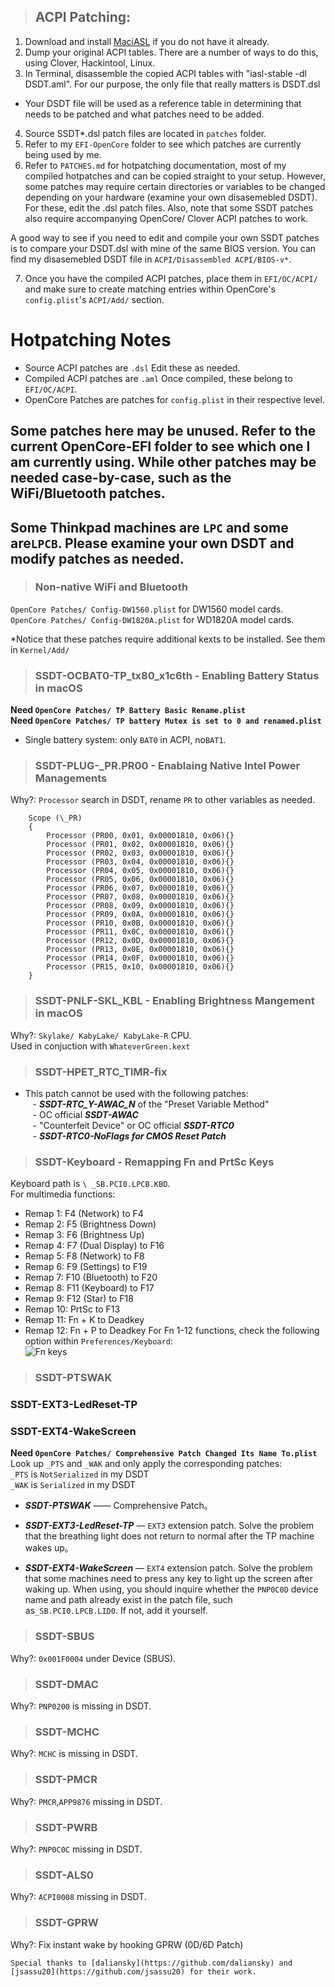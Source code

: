 > ## ACPI Patching:

1. Download and install [MaciASL](https://github.com/acidanthera/MaciASL/releases) if you do not have it already.
2. Dump your original ACPI tables. There are a number of ways to do this, using Clover, Hackintool, Linux.
3. In Terminal, disassemble the copied ACPI tables with "iasl-stable -dl DSDT.aml". For our purpose, the only file that really matters is DSDT.dsl

- Your DSDT file will be used as a reference table in determining that needs to be patched and what patches need to be added.

4. Source SSDT\*.dsl patch files are located in `patches` folder.
5. Refer to my `EFI-OpenCore` folder to see which patches are currently being used by me.
6. Refer to `PATCHES.md` for hotpatching documentation, most of my compiled hotpatches and can be copied straight to your setup. However, some patches may require certain directories or variables to be changed depending on your hardware (examine your own disasemebled DSDT). For these, edit the .dsl patch files. Also, note that some SSDT patches also require accompanying OpenCore/ Clover ACPI patches to work.

A good way to see if you need to edit and compile your own SSDT patches is to compare your DSDT.dsl with mine of the same BIOS version. You can find my disasemebled DSDT file in `ACPI/Disassembled ACPI/BIOS-v*`.

7. Once you have the compiled ACPI patches, place them in `EFI/OC/ACPI/` and make sure to create matching entries within OpenCore's `config.plist`'s `ACPI/Add/` section.

# Hotpatching Notes

- Source ACPI patches are `.dsl` Edit these as needed.
- Compiled ACPI patches are `.aml` Once compiled, these belong to `EFI/OC/ACPI`.
- OpenCore Patches are patches for `config.plist` in their respective level.

## Some patches here may be unused. Refer to the current OpenCore-EFI folder to see which one I am currently using. While other patches may be needed case-by-case, such as the WiFi/Bluetooth patches.

## Some Thinkpad machines are `LPC` and some are`LPCB`. Please examine your own DSDT and modify patches as needed.

> ### Non-native WiFi and Bluetooth

`OpenCore Patches/ Config-DW1560.plist` for DW1560 model cards.  
`OpenCore Patches/ Config-DW1820A.plist` for WD1820A model cards.

\*Notice that these patches require additional kexts to be installed. See them in `Kernel/Add/`

> ### SSDT-OCBAT0-TP_tx80_x1c6th - Enabling Battery Status in macOS

**Need `OpenCore Patches/ TP Battery Basic Rename.plist`**  
**Need `OpenCore Patches/ TP battery Mutex is set to 0 and renamed.plist`**

- Single battery system: only `BAT0` in ACPI, no`BAT1`.

> ### SSDT-PLUG-\_PR.PR00 - Enablaing Native Intel Power Managements

Why?: `Processor` search in DSDT, rename `PR` to other variables as needed.

```
    Scope (\_PR)
    {
        Processor (PR00, 0x01, 0x00001810, 0x06){}
        Processor (PR01, 0x02, 0x00001810, 0x06){}
        Processor (PR02, 0x03, 0x00001810, 0x06){}
        Processor (PR03, 0x04, 0x00001810, 0x06){}
        Processor (PR04, 0x05, 0x00001810, 0x06){}
        Processor (PR05, 0x06, 0x00001810, 0x06){}
        Processor (PR06, 0x07, 0x00001810, 0x06){}
        Processor (PR07, 0x08, 0x00001810, 0x06){}
        Processor (PR08, 0x09, 0x00001810, 0x06){}
        Processor (PR09, 0x0A, 0x00001810, 0x06){}
        Processor (PR10, 0x0B, 0x00001810, 0x06){}
        Processor (PR11, 0x0C, 0x00001810, 0x06){}
        Processor (PR12, 0x0D, 0x00001810, 0x06){}
        Processor (PR13, 0x0E, 0x00001810, 0x06){}
        Processor (PR14, 0x0F, 0x00001810, 0x06){}
        Processor (PR15, 0x10, 0x00001810, 0x06){}
    }
```

> ### SSDT-PNLF-SKL_KBL - Enabling Brightness Mangement in macOS

Why?: `Skylake/ KabyLake/ KabyLake-R` CPU.  
Used in conjuction with `WhateverGreen.kext`

> ### SSDT-HPET_RTC_TIMR-fix

- This patch cannot be used with the following patches:  
     - **_SSDT-RTC_Y-AWAC_N_** of the "Preset Variable Method"  
     - OC official **_SSDT-AWAC_**  
     - "Counterfeit Device" or OC official **_SSDT-RTC0_**  
     - **_SSDT-RTC0-NoFlags for CMOS Reset Patch_**

> ### SSDT-Keyboard - Remapping Fn and PrtSc Keys

Keyboard path is `\ _SB.PCI0.LPCB.KBD`.    
For multimedia functions:

- Remap 1: F4 (Network) to F4
- Remap 2: F5 (Brightness Down)
- Remap 3: F6 (Brightness Up)
- Remap 4: F7 (Dual Display) to F16
- Remap 5: F8 (Network) to F8
- Remap 6: F9 (Settings) to F19
- Remap 7: F10 (Bluetooth) to F20
- Remap 8: F11 (Keyboard) to F17
- Remap 9: F12 (Star) to F18
- Remap 10: PrtSc to F13
- Remap 11: Fn + K to Deadkey
- Remap 12: Fn + P to Deadkey
  For Fn 1-12 functions, check the following option within `Preferences/Keyboard`:  
  ![Fn keys](https://github.com/tylernguyen/x1c6-hackintosh/blob/master/docs/assets/img/macOS%20Settings/fnkeys.png)

> ### SSDT-PTSWAK

### SSDT-EXT3-LedReset-TP

### SSDT-EXT4-WakeScreen

**Need `OpenCore Patches/ Comprehensive Patch Changed Its Name To.plist`**  
Look up `_PTS` and `_WAK` and only apply the corresponding patches:  
`_PTS` is `NotSerialized` in my DSDT  
`_WAK` is `Serialized` in my DSDT

- **_SSDT-PTSWAK_** —— Comprehensive Patch。

- **_SSDT-EXT3-LedReset-TP_** — `EXT3` extension patch. Solve the problem that the breathing light does not return to normal after the TP machine wakes up。

- **_SSDT-EXT4-WakeScreen_** — `EXT4` extension patch. Solve the problem that some machines need to press any key to light up the screen after waking up. When using, you should inquire whether the `PNP0C0D` device name and path already exist in the patch file, such as`_SB.PCI0.LPCB.LID0`. If not, add it yourself.

> ### SSDT-SBUS

Why?: `0x001F0004` under Device (SBUS).

> ### SSDT-DMAC

Why?: `PNP0200` is missing in DSDT.

> ### SSDT-MCHC

Why?: `MCHC` is missing in DSDT.

> ### SSDT-PMCR

Why?: `PMCR`,`APP9876` missing in DSDT.

> ### SSDT-PWRB

Why?: `PNP0C0C` missing in DSDT.

> ### SSDT-ALS0

Why?: `ACPI0008` missing in DSDT.

> ### SSDT-GPRW

Why?: Fix instant wake by hooking GPRW (0D/6D Patch)

```
Special thanks to [daliansky](https://github.com/daliansky) and [jsassu20](https://github.com/jsassu20) for their work.
```

